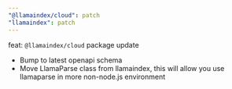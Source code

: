 ```yaml
---
"@llamaindex/cloud": patch
"llamaindex": patch
---
```


feat: `@llamaindex/cloud` package update

- Bump to latest openapi schema
- Move LlamaParse class from llamaindex, this will allow you use llamaparse in more non-node.js environment
